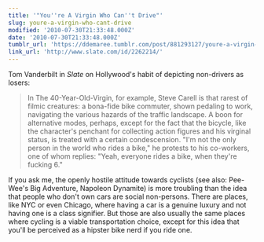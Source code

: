```yaml
---
title: '"You''re A Virgin Who Can''t Drive"'
slug: youre-a-virgin-who-cant-drive
modified: '2010-07-30T21:33:48.000Z'
date: '2010-07-30T21:33:48.000Z'
tumblr_url: 'https://ddemaree.tumblr.com/post/881293127/youre-a-virgin-who-cant-drive'
link_url: 'http://www.slate.com/id/2262214/'
---
```

Tom Vanderbilt in _Slate_ on Hollywood's habit of depicting non-drivers as losers:

> In The 40-Year-Old-Virgin, for example, Steve Carell is that rarest of filmic creatures: a bona-fide bike commuter, shown pedaling to work, navigating the various hazards of the traffic landscape. A boon for alternative modes, perhaps, except for the fact that the bicycle, like the character's penchant for collecting action figures and his virginal status, is treated with a certain condescension. "I'm not the only person in the world who rides a bike," he protests to his co-workers, one of whom replies: "Yeah, everyone rides a bike, when they're fucking 6."

If you ask me, the openly hostile attitude towards cyclists (see also: Pee-Wee's Big Adventure, Napoleon Dynamite) is more troubling than the idea that people who don't own cars are social non-persons. There are places, like NYC or even Chicago, where having a car is a genuine luxury and not having one is a class signifier. But those are also usually the same places where cycling is a viable transportation choice, except for this idea that you'll be perceived as a hipster bike nerd if you ride one.
